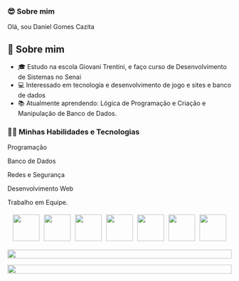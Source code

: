 ### 😎 **Sobre mim**  
Olá, sou Daniel Gomes Cazita 

## 🚀 Sobre mim
- 🎓 Estudo na escola Giovani Trentini, e faço curso de Desenvolvimento de Sistemas no Senai
- 💻 Interessado em tecnologia e desenvolvimento de jogo e sites e banco de dados
- 📚 Atualmente aprendendo: Lógica de Programação e Criação e Manipulação de Banco de Dados.



<!--
<p align="center">
  <a href="https://youtube.com/@MenteMaker?sub_confirmation=1">
    <img src="https://img.shields.io/badge/Inscreva--se-no%20YouTube-red?logo=youtube&style=for-the-badge" width="220">
  </a>
</p>

![YouTube Subscribers](https://img.shields.io/youtube/channel/subscribers/UCdHR_M4vqK1rtKo56RMQ9tQ?style=social)
-->

<!--
![YouTube Views](https://img.shields.io/youtube/channel/views/UCdHR_M4vqK1rtKo56RMQ9tQ?style=social)
-->

<!--
### 🌐 **Minhas Redes Sociais**  
Coloque aqui as informações de redes sociais:
-->

### 🧑‍💻 **Minhas Habilidades e Tecnologias** 

Programação

Banco de Dados

Redes e Segurança

Desenvolvimento Web

Trabalho em Equipe.

<div style="display: flex; flex-wrap: wrap; justify-content: center;">

 <!-- Coloque aqui as imagens e gifs -->

  
  <img src="https://techstack-generator.vercel.app/js-icon.svg" width="60" style="margin: 5px;">
  <img src="https://techstack-generator.vercel.app/ts-icon.svg" width="60" style="margin: 5px;">
  <img src="https://techstack-generator.vercel.app/java-icon.svg" width="60" style="margin: 5px;">
  <img src="https://techstack-generator.vercel.app/mysql-icon.svg" width="60" style="margin: 5px;">
  <img src="https://www.vectorlogo.zone/logos/docker/docker-official.svg" width="60" style="margin: 5px;">
  <img src="https://techstack-generator.vercel.app/raspberrypi-icon.svg" width="60" style="margin: 5px;">
  <img src="https://techstack-generator.vercel.app/cpp-icon.svg" width="60" style="margin: 5px;">

</div>

<p align="center">
  <img src="https://i.imgur.com/dBaSKWF.gif" height="20" width="100%">
</p>


<p align="center">
  <img src="https://i.imgur.com/dBaSKWF.gif" height="20" width="100%">
</p>


<br><br>
